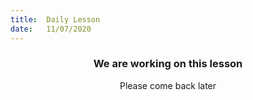 ```yaml
---
title:  Daily Lesson
date:   11/07/2020
---
```


### <center>We are working on this lesson</center>
<center>Please come back later</center>